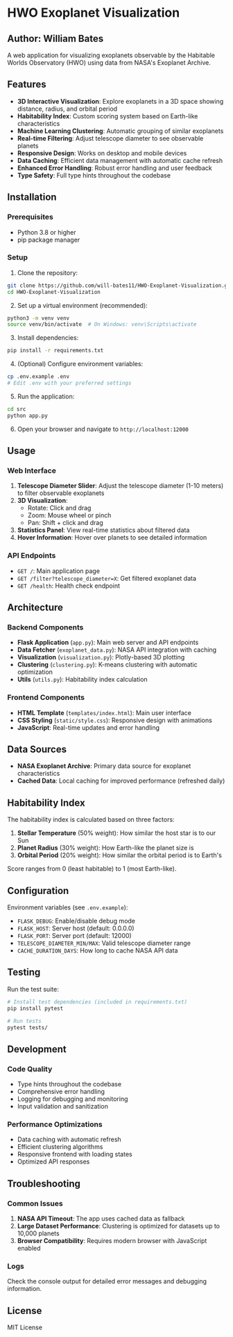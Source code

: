 # HWO Exoplanet Visualization

## Author: William Bates

A web application for visualizing exoplanets observable by the Habitable Worlds Observatory (HWO) using data from NASA's Exoplanet Archive.

## Features

- **3D Interactive Visualization**: Explore exoplanets in a 3D space showing distance, radius, and orbital period
- **Habitability Index**: Custom scoring system based on Earth-like characteristics
- **Machine Learning Clustering**: Automatic grouping of similar exoplanets
- **Real-time Filtering**: Adjust telescope diameter to see observable planets
- **Responsive Design**: Works on desktop and mobile devices
- **Data Caching**: Efficient data management with automatic cache refresh
- **Enhanced Error Handling**: Robust error handling and user feedback
- **Type Safety**: Full type hints throughout the codebase

## Installation

### Prerequisites

- Python 3.8 or higher
- pip package manager

### Setup

1. Clone the repository:
```bash
git clone https://github.com/will-bates11/HWO-Exoplanet-Visualization.git
cd HWO-Exoplanet-Visualization
```

2. Set up a virtual environment (recommended):
```bash
python3 -m venv venv
source venv/bin/activate  # On Windows: venv\Scripts\activate
```

3. Install dependencies:
```bash
pip install -r requirements.txt
```

4. (Optional) Configure environment variables:
```bash
cp .env.example .env
# Edit .env with your preferred settings
```

5. Run the application:
```bash
cd src
python app.py
```

6. Open your browser and navigate to `http://localhost:12000`

## Usage

### Web Interface

1. **Telescope Diameter Slider**: Adjust the telescope diameter (1-10 meters) to filter observable exoplanets
2. **3D Visualization**: 
   - Rotate: Click and drag
   - Zoom: Mouse wheel or pinch
   - Pan: Shift + click and drag
3. **Statistics Panel**: View real-time statistics about filtered data
4. **Hover Information**: Hover over planets to see detailed information

### API Endpoints

- `GET /`: Main application page
- `GET /filter?telescope_diameter=X`: Get filtered exoplanet data
- `GET /health`: Health check endpoint

## Architecture

### Backend Components

- **Flask Application** (`app.py`): Main web server and API endpoints
- **Data Fetcher** (`exoplanet_data.py`): NASA API integration with caching
- **Visualization** (`visualization.py`): Plotly-based 3D plotting
- **Clustering** (`clustering.py`): K-means clustering with automatic optimization
- **Utils** (`utils.py`): Habitability index calculation

### Frontend Components

- **HTML Template** (`templates/index.html`): Main user interface
- **CSS Styling** (`static/style.css`): Responsive design with animations
- **JavaScript**: Real-time updates and error handling

## Data Sources

- **NASA Exoplanet Archive**: Primary data source for exoplanet characteristics
- **Cached Data**: Local caching for improved performance (refreshed daily)

## Habitability Index

The habitability index is calculated based on three factors:

1. **Stellar Temperature** (50% weight): How similar the host star is to our Sun
2. **Planet Radius** (30% weight): How Earth-like the planet size is
3. **Orbital Period** (20% weight): How similar the orbital period is to Earth's

Score ranges from 0 (least habitable) to 1 (most Earth-like).

## Configuration

Environment variables (see `.env.example`):

- `FLASK_DEBUG`: Enable/disable debug mode
- `FLASK_HOST`: Server host (default: 0.0.0.0)
- `FLASK_PORT`: Server port (default: 12000)
- `TELESCOPE_DIAMETER_MIN/MAX`: Valid telescope diameter range
- `CACHE_DURATION_DAYS`: How long to cache NASA API data

## Testing

Run the test suite:

```bash
# Install test dependencies (included in requirements.txt)
pip install pytest

# Run tests
pytest tests/
```

## Development

### Code Quality

- Type hints throughout the codebase
- Comprehensive error handling
- Logging for debugging and monitoring
- Input validation and sanitization

### Performance Optimizations

- Data caching with automatic refresh
- Efficient clustering algorithms
- Responsive frontend with loading states
- Optimized API responses

## Troubleshooting

### Common Issues

1. **NASA API Timeout**: The app uses cached data as fallback
2. **Large Dataset Performance**: Clustering is optimized for datasets up to 10,000 planets
3. **Browser Compatibility**: Requires modern browser with JavaScript enabled

### Logs

Check the console output for detailed error messages and debugging information.

## License

MIT License
